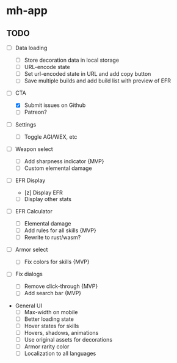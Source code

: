 # mh-app

## TODO

- [ ] Data loading

    - [ ] Store decoration data in local storage
    - [ ] URL-encode state
    - [ ] Set url-encoded state in URL and add copy button
    - [ ] Save multiple builds and add build list with preview of EFR

- [ ] CTA

    - [x] Submit issues on Github
    - [ ] Patreon?

- [ ] Settings

    - [ ] Toggle AGI/WEX, etc

- [ ] Weapon select

    - [ ] Add sharpness indicator {MVP}
    - [ ] Custom elemental damage

- [ ] EFR Display

    - [z] Display EFR
    - [ ] Display other stats

- [ ] EFR Calculator

    - [ ] Elemental damage
    - [ ] Add rules for all skills {MVP}
    - [ ] Rewrite to rust/wasm?

- [ ] Armor select

    - [ ] Fix colors for skills {MVP}

- [ ] Fix dialogs

    - [ ] Remove click-through {MVP}
    - [ ] Add search bar {MVP}

- General UI
    - [ ] Max-width on mobile
    - [ ] Better loading state
    - [ ] Hover states for skills
    - [ ] Hovers, shadows, animations
    - [ ] Use original assets for decorations
    - [ ] Armor rarity color
    - [ ] Localization to all languages
